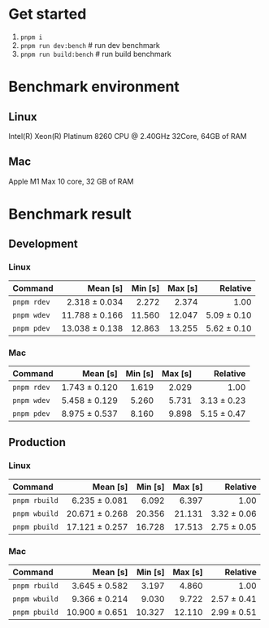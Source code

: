 # Get started
1. `pnpm i`
2. `pnpm run dev:bench` # run dev benchmark
3. `pnpm run build:bench` # run build benchmark

<!---benchStart-->
# Benchmark environment
## Linux
Intel(R) Xeon(R) Platinum 8260 CPU @ 2.40GHz 32Core, 64GB of RAM
## Mac
Apple M1 Max 10 core, 32 GB of RAM

# Benchmark result

## Development 

### Linux 
| Command | Mean [s] | Min [s] | Max [s] | Relative |
|:---|---:|---:|---:|---:|
| `pnpm rdev` | 2.318 ± 0.034 | 2.272 | 2.374 | 1.00 |
| `pnpm wdev` | 11.788 ± 0.166 | 11.560 | 12.047 | 5.09 ± 0.10 |
| `pnpm pdev` | 13.038 ± 0.138 | 12.863 | 13.255 | 5.62 ± 0.10 |


### Mac
| Command | Mean [s] | Min [s] | Max [s] | Relative |
|:---|---:|---:|---:|---:|
| `pnpm rdev` | 1.743 ± 0.120 | 1.619 | 2.029 | 1.00 |
| `pnpm wdev` | 5.458 ± 0.129 | 5.260 | 5.731 | 3.13 ± 0.23 |
| `pnpm pdev` | 8.975 ± 0.537 | 8.160 | 9.898 | 5.15 ± 0.47 |


## Production

### Linux 
| Command | Mean [s] | Min [s] | Max [s] | Relative |
|:---|---:|---:|---:|---:|
| `pnpm rbuild` | 6.235 ± 0.081 | 6.092 | 6.397 | 1.00 |
| `pnpm wbuild` | 20.671 ± 0.268 | 20.356 | 21.131 | 3.32 ± 0.06 |
| `pnpm pbuild` | 17.121 ± 0.257 | 16.728 | 17.513 | 2.75 ± 0.05 |


### Mac
| Command | Mean [s] | Min [s] | Max [s] | Relative |
|:---|---:|---:|---:|---:|
| `pnpm rbuild` | 3.645 ± 0.582 | 3.197 | 4.860 | 1.00 |
| `pnpm wbuild` | 9.366 ± 0.214 | 9.030 | 9.722 | 2.57 ± 0.41 |
| `pnpm pbuild` | 10.900 ± 0.651 | 10.327 | 12.110 | 2.99 ± 0.51 |

<!---benchEnd-->
	